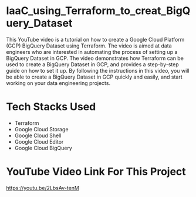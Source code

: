 # IaaC_using_Terraform_to_creat_BigQuery_Dataset

This YouTube video is a tutorial on how to create a Google Cloud Platform (GCP) BigQuery Dataset using Terraform. The video is aimed at data engineers who are interested in automating the process of setting up a BigQuery Dataset in GCP. The video demonstrates how Terraform can be used to create a BigQuery Dataset in GCP, and provides a step-by-step guide on how to set it up. By following the instructions in this video, you will be able to create a BigQuery Dataset in GCP quickly and easily, and start working on your data engineering projects.

# Tech Stacks Used

- Terraform
- Google Cloud Storage
- Google Cloud Shell
- Google Cloud Editor
- Google Cloud BigQuery

# YouTube Video Link For This Project

https://youtu.be/2LbsAv-tenM
